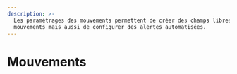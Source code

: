 ```yaml
---
description: >-
  Les paramétrages des mouvements permettent de créer des champs libres sur les
  mouvements mais aussi de configurer des alertes automatisées.
---
```


# Mouvements


